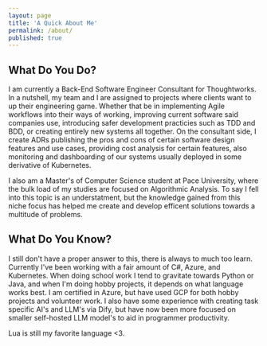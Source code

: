 ```yaml
---
layout: page
title: 'A Quick About Me'
permalink: /about/
published: true
---
```


## What Do You Do?

I am currently a Back-End Software Engineer Consultant for Thoughtworks. In a nutshell, my team and I  are assigned to projects where clients want to up their engineering game. Whether that be in implementing Agile workflows into their ways of working, improving current software said companies use, introducing safer development practicies such as TDD and BDD, or creating entirely new systems all together. On the consultant side, I create ADRs publishing the pros and cons of certain software design features and use cases, providing cost analysis for certain features, also monitoring and dashboarding of our systems usually deployed in some derivative of Kubernetes. 

I also am a Master's of Computer Science student at Pace University, where the bulk load of my studies are focused on Algorithmic Analysis. To say I fell into this topic is an understatment, but the knowledge gained from this niche focus has helped me create and develop efficent solutions towards a multitude of problems. 

## What Do You Know?

I still don't have a proper answer to this, there is always to much too learn. Currently I've been working with a fair amount of C#, Azure, and Kubernetes. When doing school work I tend to gravitate towards Python or Java, and when I'm doing hobby projects, it depends on what language works best. I am certified in Azure, but have used GCP for both hobby projects and volunteer work. I also have some experience with creating task specific AI's and LLM's via Dify, but have now been more focused on smaller self-hosted LLM model's to aid in programmer productivity. 

Lua is still my favorite language <3.
